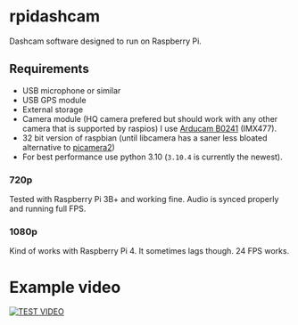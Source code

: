 # rpidashcam
Dashcam software designed to run on Raspberry Pi.


## Requirements
* USB microphone or similar
* USB GPS module
* External storage
* Camera module (HQ camera prefered but should work with any other camera that is supported by raspios) I use [Arducam B0241](https://www.arducam.com/product/b0241-arducam-imx477-hq-camera-6/) (IMX477).
* 32 bit version of raspbian (until libcamera has a saner less bloated alternative to [picamera2](https://github.com/raspberrypi/picamera2))
* For best performance use python 3.10 (`3.10.4` is currently the newest). 

### 720p
Tested with Raspberry Pi 3B+ and working fine. Audio is synced properly and running full FPS.

### 1080p
Kind of works with Raspberry Pi 4. It sometimes lags though. 24 FPS works.


# Example video
[![TEST VIDEO](https://img.youtube.com/vi/N6YJ4wGo5z8/0.jpg)](https://www.youtube.com/watch?v=N6YJ4wGo5z8)
